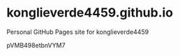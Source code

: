 # konglieverde4459.github.io
Personal GitHub Pages site for konglieverde4459




































































pVMB498etbnVYM7
